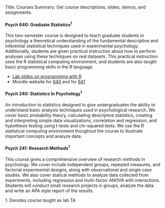 Title: Courses
Summary: Get course descriptions, slides, demos, and assignments.

#### Psych 640: Graduate Statistics<sup>1</sup>

This two-semester course is designed to teach graduate students in
psychology a theoretical understanding of the fundamental descriptive
and inferential statistical techniques used in experimental psychology.
Additionally, students are given practical instruction about how to
perform analyses using these techniques on real datasets. This practical
instruction uses the R statistical computing environment, and students
are also taught basic programming skills in the R language.

-   [Lab slides on programming with
    R](https://wjhopper.github.io/psych640)
-   Moodle website for
    [640](https://moodle.umass.edu/course/view.php?id=22632) and for
    [641](#)

#### Psych 240: Statistics In Psychology<sup>1</sup>

An introduction to statistics designed to give undergraduates the
ability to understand basic analysis techniques used in psychological
research. We cover basic probability theory, calculating descriptive
statistics, creating and interpreting simple data visualizations,
correlation and regression, and hypothesis testing using t-tests and
chi-squared tests. We use the R statistical computing environment
thoughout the course to illustrate important concepts and analyze data.

<!--
-   [Statistics
    Demonstrations](http://people.umass.edu/whopper/demos/demos.html)
-->

#### Psych 241: Research Methods<sup>1</sup>

This course gives a comprehensive overview of research methods in
psychology. We cover include independent groups, repeated measures, and
factorial experimental designs, along with observational and single case
studies. We also cover statical methods to analyze data collected from
experiments, including regression and multi-factor ANOVA with
interactions. Students will conduct small research projects in groups,
analyze the data and write an APA style report of the results.

<div class = "footnote"> 1. Denotes course taught as lab TA </div>
